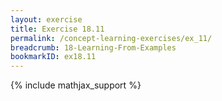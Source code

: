 ```yaml
---
layout: exercise
title: Exercise 18.11
permalink: /concept-learning-exercises/ex_11/
breadcrumb: 18-Learning-From-Examples
bookmarkID: ex18.11
---
```


{% include mathjax_support %}
